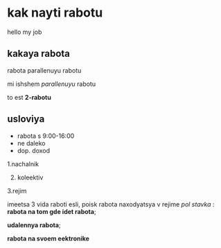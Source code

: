 # kak nayti rabotu

hello my job

## kakaya rabota
rabota parallenuyu rabotu


mi ishshem *parallenuyu* rabotu

to est **2-rabotu**
## usloviya

* rabota s 9:00-16:00
* ne daleko
* dop. doxod

1.nachalnik

2. koleektiv

3.rejim

imeetsa 3 vida raboti esli, poisk rabota naxodyatsya v rejime *pol stavka* :
**rabota na tom gde idet rabota**;

**udalennya rabota**;

**rabota na svoem eektronike**